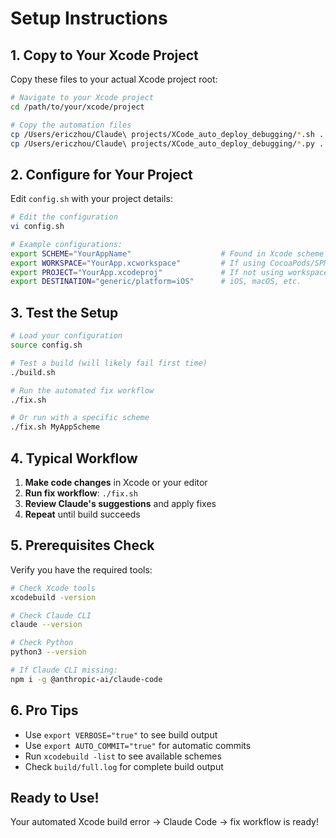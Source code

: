 # Setup Instructions

## 1. Copy to Your Xcode Project

Copy these files to your actual Xcode project root:

```bash
# Navigate to your Xcode project
cd /path/to/your/xcode/project

# Copy the automation files
cp /Users/ericzhou/Claude\ projects/XCode_auto_deploy_debugging/*.sh .
cp /Users/ericzhou/Claude\ projects/XCode_auto_deploy_debugging/*.py .
```

## 2. Configure for Your Project

Edit `config.sh` with your project details:

```bash
# Edit the configuration
vi config.sh

# Example configurations:
export SCHEME="YourAppName"                    # Found in Xcode scheme selector
export WORKSPACE="YourApp.xcworkspace"         # If using CocoaPods/SPM
export PROJECT="YourApp.xcodeproj"             # If not using workspace
export DESTINATION="generic/platform=iOS"      # iOS, macOS, etc.
```

## 3. Test the Setup

```bash
# Load your configuration
source config.sh

# Test a build (will likely fail first time)
./build.sh

# Run the automated fix workflow
./fix.sh

# Or run with a specific scheme
./fix.sh MyAppScheme
```

## 4. Typical Workflow

1. **Make code changes** in Xcode or your editor
2. **Run fix workflow**: `./fix.sh`
3. **Review Claude's suggestions** and apply fixes
4. **Repeat** until build succeeds

## 5. Prerequisites Check

Verify you have the required tools:

```bash
# Check Xcode tools
xcodebuild -version

# Check Claude CLI
claude --version

# Check Python
python3 --version

# If Claude CLI missing:
npm i -g @anthropic-ai/claude-code
```

## 6. Pro Tips

- Use `export VERBOSE="true"` to see build output
- Use `export AUTO_COMMIT="true"` for automatic commits
- Run `xcodebuild -list` to see available schemes
- Check `build/full.log` for complete build output

## Ready to Use!

Your automated Xcode build error → Claude Code → fix workflow is ready!